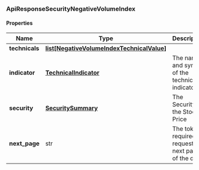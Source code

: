

[//]: # (CLASS:ApiResponseSecurityNegativeVolumeIndex)

[//]: # (KIND:object)

### ApiResponseSecurityNegativeVolumeIndex

#### Properties

[//]: # (START_DEFINITION)

Name | Type | Description
------------ | ------------- | -------------
**technicals** | [**list[NegativeVolumeIndexTechnicalValue]**](NegativeVolumeIndexTechnicalValue.md) |  &nbsp;
**indicator** | [**TechnicalIndicator**](TechnicalIndicator.md) | The name and symbol of the technical indicator &nbsp;
**security** | [**SecuritySummary**](SecuritySummary.md) | The Security of the Stock Price &nbsp;
**next_page** | str | The token required to request the next page of the data &nbsp;

[//]: # (END_DEFINITION)


[//]: # (CONTAINED_CLASS:NegativeVolumeIndexTechnicalValue)


[//]: # (CONTAINED_CLASS:TechnicalIndicator)


[//]: # (CONTAINED_CLASS:SecuritySummary)



